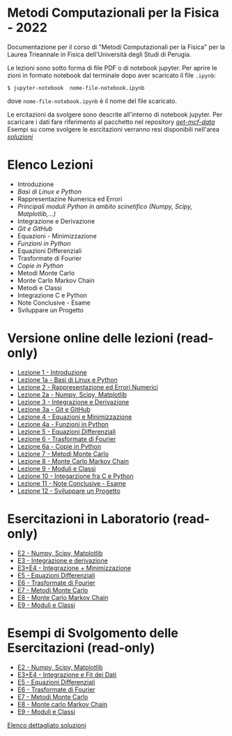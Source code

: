 # Metodi Computazionali per la Fisica - 2022

Documentazione per il corso di "Metodi Computazionali per la Fisica"
per la Laurea Trieannale in Fisica dell'Università degli Studi di Perugia.

Le lezioni sono sotto forma di file PDF o di notebook jupyter.
Per aprire le zioni in formato notebook dal terminale dopo aver scaricato il file `.ipynb`:

    $ jupyter-notebook  nome-file-notebook.ipynb

dove `nome-file-notebook.ipynb` è il nome del file scaricato.

Le ercitazioni da svolgere sono descrite all'interno di notebook jupyter.
Per scaricare i dati fare riferimento al pacchetto nel repository [*get-mcf-data*](https://github.com/s-germani/get-mcf-data)
Esempi su come svolgere le esrcitazioni verranno resi disponibili nell'area [*soluzioni*](https://github.com/s-germani/metodi-computazionali-fisica/tree/main/soluzioni)


Elenco Lezioni
==============
* Introduzione
* *Basi di Linux e Python*
* Rappresentazine Numerica ed Errori
* *Principali moduli Python in ambito scinetifico (Numpy, Scipy, Matplotlib,...)*
* Integrazione e Derivazione
* *Git e GitHub*
* Equazioni - Minimizzazione
* *Funzioni in Python*
* Equazioni Differenziali
* Trasformate di Fourier
* *Copie in Python*
* Metodi Monte Carlo
* Monte Carlo Markov Chain
* Metodi e Classi
* Integrazione C e Python
* Note Conclusive - Esame
* Sviluppare un Progetto

Versione online delle lezioni (read-only) 
=========================================
* [Lezione 1  - Introduzione](https://github.com/s-germani/metodi-computazionali-fisica/blob/main/slides/L01_MetodiComputazionali_Intro.pdf)
* [Lezione 1a - Basi di Linux e Python](https://github.com/s-germani/metodi-computazionali-fisica/blob/main/slides/L01a_BasiShellPython.ipynb)
* [Lezione 2  - Rappresentazione ed Errori Numerici](https://nbviewer.org/github/s-germani/metodi-computazionali-fisica/blob/main/notebooks/L02_Rappresentazioni_ed_Errori_Numerici.ipynb)
* [Lezione 2a - Numpy, Scipy, Matplotlib](https://github.com/s-germani/metodi-computazionali-fisica/blob/main/notebooks/L02a_NumpyScipyMatplotlib.ipynb)
* [Lezione 3  - Integrazione e Derivazione](https://github.com/s-germani/metodi-computazionali-fisica/blob/main/notebooks/L03_Integrazione_e_Derivazione.ipynb)
* [Lezione 3a - Git e GitHub](https://nbviewer.org/github/s-germani/metodi-computazionali-fisica/blob/main/notebooks/L03a_Github.ipynb)
* [Lezione 4  - Equazioni e Minimizzazione](https://github.com/s-germani/metodi-computazionali-fisica/blob/main/notebooks/L04_Equazioni_Minimizzazione.ipynb)
* [Lezione 4a - Funzioni in Python](https://github.com/s-germani/metodi-computazionali-fisica/blob/main/notebooks/L04a_Funzioni.ipynb)
* [Lezione 5  - Equazioni Differenziali](https://github.com/s-germani/metodi-computazionali-fisica/blob/main/notebooks/L05_EquazioniDifferenziali.ipynb)
* [Lezione 6  - Trasformate di Fourier](https://github.com/s-germani/metodi-computazionali-fisica/blob/main/notebooks/L06_TrasformateFourier.ipynb)
* [Lezione 6a - Copie in Python](https://github.com/s-germani/metodi-computazionali-fisica/blob/main/notebooks/L06a_PythonCopy.ipynb)
* [Lezione 7  - Metodi Monte Carlo](https://github.com/s-germani/metodi-computazionali-fisica/blob/main/notebooks/L07_MonteCarlo.ipynb)
* [Lezione 8  - Monte Carlo Markov Chain](https://github.com/s-germani/metodi-computazionali-fisica/blob/main/notebooks/L08_MCMC.ipynb)
* [Lezione 9  - Moduli e Classi](https://github.com/s-germani/metodi-computazionali-fisica/blob/main/notebooks/L09_Moduli_e_Classi.ipynb)
* [Lezione 10 - Integarzione fra C e Python](https://github.com/s-germani/metodi-computazionali-fisica/blob/main/notebooks/L10_CePython.ipynb)
* [Lezione 11 - Note Conclusive - Esame](https://github.com/s-germani/metodi-computazionali-fisica/blob/main/notebooks/L11_NoteConclusive_Esame.ipynb)
* [Lezione 12 - Sviluppare un Progetto](https://github.com/s-germani/metodi-computazionali-fisica/blob/main/notebooks/L12_Sviluppare_un_Progetto.ipynb)

Esercitazioni in Laboratorio (read-only) 
=========================================
* [E2    - Numpy, Scipy, Matplotlib](https://github.com/s-germani/metodi-computazionali-fisica/blob/main/notebooks/E02a_NumpyScipyMatplotlib.ipynb)
* [E3    - Integrazione e derivazione](https://github.com/s-germani/metodi-computazionali-fisica/blob/main/notebooks/E03_Itegrazione_e_Derivazione.ipynb)
* [E3+E4 - Integrazione + Minimizzazione](https://github.com/s-germani/metodi-computazionali-fisica/blob/main/notebooks/E04_Equazioni_Minimizzazione.ipynb)
* [E5    - Equazioni Differenziali](https://github.com/s-germani/metodi-computazionali-fisica/blob/main/notebooks/E05_EquazioniDifferenziali.ipynb)
* [E6    - Trasformate di Fourier](https://github.com/s-germani/metodi-computazionali-fisica/blob/main/notebooks/E06_TrasformateFourier.ipynb)
* [E7    - Metodi Monte Carlo](https://github.com/s-germani/metodi-computazionali-fisica/blob/main/notebooks/E07_MonteCarlo.ipynb)
* [E8    - Monte Carlo Markov Chain](https://github.com/s-germani/metodi-computazionali-fisica/blob/main/notebooks/E08_MCMC.ipynb)
* [E9    - Moduli e Classi](https://github.com/s-germani/metodi-computazionali-fisica/blob/main/notebooks/E09_Moduli_e_Classi.ipynb)



Esempi di Svolgomento delle Esercitazioni (read-only)
=========================================
* [E2    - Numpy, Scipy, Matplotlib](https://github.com/s-germani/metodi-computazionali-fisica/tree/main/soluzioni/E2)
* [E3+E4 - Integrazione e Fit dei Dati](https://github.com/s-germani/metodi-computazionali-fisica/tree/main/soluzioni/E4)
* [E5    - Equazioni Differenziali](https://github.com/s-germani/metodi-computazionali-fisica/tree/main/soluzioni/E5)
* [E6    - Trasformate di Fourier](https://github.com/s-germani/metodi-computazionali-fisica/tree/main/soluzioni/E6)
* [E7    - Metodi Monte Carlo](https://github.com/s-germani/metodi-computazionali-fisica/tree/main/soluzioni/E7)
* [E8    - Monte carlo Markov Chain](https://github.com/s-germani/metodi-computazionali-fisica/tree/main/soluzioni/E8)
* [E9    - Moduli e Classi](https://github.com/s-germani/metodi-computazionali-fisica/tree/main/soluzioni/E9)


[Elenco dettagliato soluzioni](https://github.com/s-germani/metodi-computazionali-fisica/blob/main/soluzioni/ELENCO_SOLUZIONI.md)

